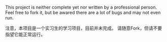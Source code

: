 This project is neither complete yet nor written by a professional person.
Feel free to fork it, but be awared there are a lot of bugs and may not even run.

注意，本项目是一个实习生的学习项目，目前并未完成。
请随意Fork，但请不要指望它能正常运行。
